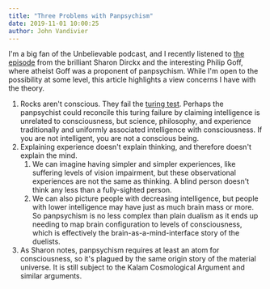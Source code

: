 ```yaml
---
title: "Three Problems with Panpsychism"
date: 2019-11-01 10:00:25
author: John Vandivier
---
```




<!-- wp:paragraph -->
<p>I'm a big fan of the Unbelievable podcast, and I recently listened to <a href=\"https://www.youtube.com/watch?v=Ef2vvT5GfoE\">the episode</a> from the brilliant Sharon Dirckx and the interesting Philip Goff, where atheist Goff was a proponent of panpsychism. While I'm open to the possibility at some level, this article highlights a view concerns I have with the theory.</p>
<!-- /wp:paragraph -->

<!-- wp:list {\"ordered\":true} -->
<ol><li>Rocks aren't conscious. They fail the <a href=\"https://en.wikipedia.org/w/index.php?title=Turing_test&amp;oldid=922845808\">turing test</a>. Perhaps the panpsychist could reconcile this turing failure by claiming intelligence is unrelated to consciousness, but science, philosophy, and experience traditionally and uniformly associated intelligence with consciousness. If you are not intelligent, you are not a conscious being.</li><li>Explaining experience doesn't explain thinking, and therefore doesn't explain the mind.<ol><li>We can imagine having simpler and simpler experiences, like suffering levels of vision impairment, but these observational experiences are not the same as thinking. A blind person doesn't think any less than a fully-sighted person.</li><li>We can also picture people with decreasing intelligence, but people with lower intelligence may have just as much brain mass or more. So panpsychism is no less complex than plain dualism as it ends up needing to map brain configuration to levels of consciousness, which is effectively the brain-as-a-mind-interface story of the duelists.</li></ol></li><li>As Sharon notes, panpsychism requires at least an atom for consciousness, so it's plagued by the same origin story of the material universe. It is still subject to the Kalam Cosmological Argument and similar arguments.</li></ol>
<!-- /wp:list -->